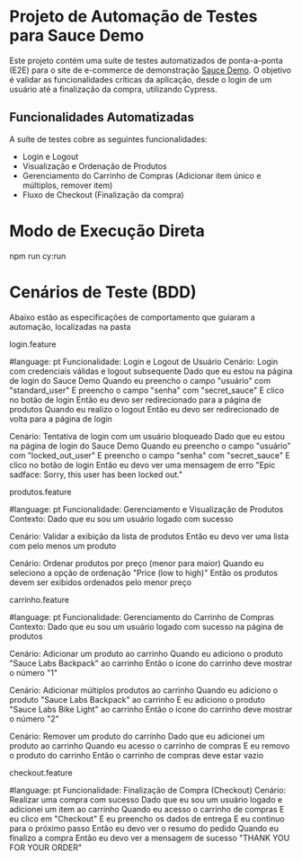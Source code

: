 # Projeto de Automação de Testes para Sauce Demo

Este projeto contém uma suíte de testes automatizados de ponta-a-ponta (E2E) para o site de e-commerce de demonstração [Sauce Demo](https://www.saucedemo.com/v1/). O objetivo é validar as funcionalidades críticas da aplicação, desde o login de um usuário até a finalização da compra, utilizando Cypress.

## Funcionalidades Automatizadas
A suíte de testes cobre as seguintes funcionalidades:
* Login e Logout
* Visualização e Ordenação de Produtos
* Gerenciamento do Carrinho de Compras (Adicionar item único e múltiplos, remover item)
* Fluxo de Checkout (Finalização da compra)

# Modo de Execução Direta

npm run cy:run

# Cenários de Teste (BDD)

Abaixo estão as especificações de comportamento que guiaram a automação, localizadas na pasta

login.feature

#language: pt
Funcionalidade: Login e Logout de Usuário
  Cenário: Login com credenciais válidas e logout subsequente
    Dado que eu estou na página de login do Sauce Demo
    Quando eu preencho o campo "usuário" com "standard_user"
    E preencho o campo "senha" com "secret_sauce"
    E clico no botão de login
    Então eu devo ser redirecionado para a página de produtos
    Quando eu realizo o logout
    Então eu devo ser redirecionado de volta para a página de login

  Cenário: Tentativa de login com um usuário bloqueado
    Dado que eu estou na página de login do Sauce Demo
    Quando eu preencho o campo "usuário" com "locked_out_user"
    E preencho o campo "senha" com "secret_sauce"
    E clico no botão de login
    Então eu devo ver uma mensagem de erro "Epic sadface: Sorry, this user has been locked out."

produtos.feature

#language: pt
Funcionalidade: Gerenciamento e Visualização de Produtos
  Contexto:
    Dado que eu sou um usuário logado com sucesso

  Cenário: Validar a exibição da lista de produtos
    Então eu devo ver uma lista com pelo menos um produto

  Cenário: Ordenar produtos por preço (menor para maior)
    Quando eu seleciono a opção de ordenação "Price (low to high)"
    Então os produtos devem ser exibidos ordenados pelo menor preço

carrinho.feature

#language: pt
Funcionalidade: Gerenciamento do Carrinho de Compras
  Contexto:
    Dado que eu sou um usuário logado com sucesso na página de produtos

  Cenário: Adicionar um produto ao carrinho
    Quando eu adiciono o produto "Sauce Labs Backpack" ao carrinho
    Então o ícone do carrinho deve mostrar o número "1"

  Cenário: Adicionar múltiplos produtos ao carrinho
    Quando eu adiciono o produto "Sauce Labs Backpack" ao carrinho
    E eu adiciono o produto "Sauce Labs Bike Light" ao carrinho
    Então o ícone do carrinho deve mostrar o número "2"

  Cenário: Remover um produto do carrinho
    Dado que eu adicionei um produto ao carrinho
    Quando eu acesso o carrinho de compras
    E eu removo o produto do carrinho
    Então o carrinho de compras deve estar vazio

checkout.feature

#language: pt
Funcionalidade: Finalização de Compra (Checkout)
  Cenário: Realizar uma compra com sucesso
    Dado que eu sou um usuário logado e adicionei um item ao carrinho
    Quando eu acesso o carrinho de compras
    E eu clico em "Checkout"
    E eu preencho os dados de entrega
    E eu continuo para o próximo passo
    Então eu devo ver o resumo do pedido
    Quando eu finalizo a compra
    Então eu devo ver a mensagem de sucesso "THANK YOU FOR YOUR ORDER"